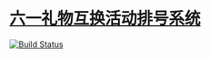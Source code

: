 # [六一礼物互换活动排号系统](https://uzkk.github.io/gift-exchange/)

[![Build Status](https://travis-ci.org/uzkk/gift-exchange.svg?branch=master)](https://travis-ci.org/uzkk/gift-exchange)
